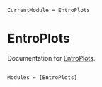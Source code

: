```@meta
CurrentModule = EntroPlots
```

# EntroPlots

Documentation for [EntroPlots](https://github.com/kchu25/EntroPlots.jl).

```@index
```

```@autodocs
Modules = [EntroPlots]
```

